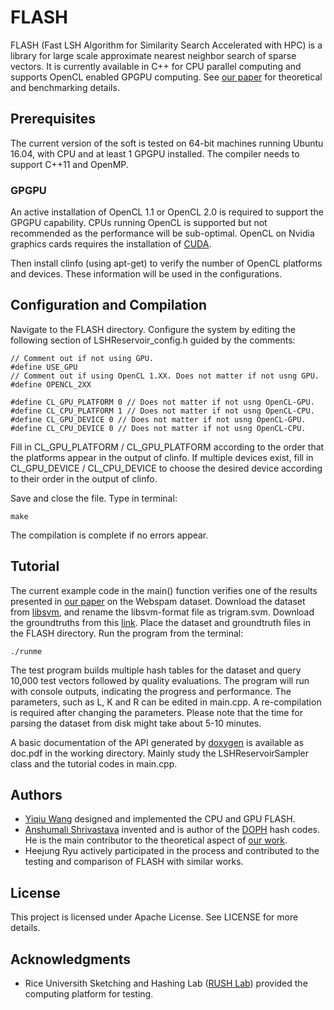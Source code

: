 # FLASH

FLASH (Fast LSH Algorithm for Similarity Search Accelerated with HPC) is a library for large scale approximate nearest neighbor search of sparse vectors. It is currently available in C++ for CPU parallel computing and supports OpenCL enabled GPGPU computing. See [our paper](https://arxiv.org/pdf/1709.01190.pdf) for theoretical and benchmarking details. 

## Prerequisites

The current version of the soft is tested on 64-bit machines running Ubuntu 16.04, with CPU and at least 1 GPGPU installed. The compiler needs to support C++11 and OpenMP. 

### GPGPU

An active installation of OpenCL 1.1 or OpenCL 2.0 is required to support the GPGPU capability. CPUs running OpenCL is supported but not recommended as the performance will be sub-optimal. OpenCL on Nvidia graphics cards requires the installation of [CUDA](https://developer.nvidia.com/cuda-toolkit-32-downloads). 

Then install clinfo (using apt-get) to verify the number of OpenCL platforms and devices. These information will be used in the configurations. 

## Configuration and Compilation

Navigate to the FLASH directory. Configure the system by editing the following section of LSHReservoir_config.h guided by the comments: 

```
// Comment out if not using GPU. 
#define USE_GPU
// Comment out if using OpenCL 1.XX. Does not matter if not usng GPU. 
#define OPENCL_2XX

#define CL_GPU_PLATFORM 0 // Does not matter if not usng OpenCL-GPU. 
#define CL_CPU_PLATFORM 1 // Does not matter if not usng OpenCL-CPU. 
#define CL_GPU_DEVICE 0 // Does not matter if not usng OpenCL-GPU. 
#define CL_CPU_DEVICE 0 // Does not matter if not usng OpenCL-CPU. 
```

Fill in CL_GPU_PLATFORM / CL_GPU_PLATFORM according to the order that the platforms appear in the output of clinfo. If multiple devices exist, fill in CL_GPU_DEVICE / CL_CPU_DEVICE to choose the desired device according to their order in the output of clinfo. 

Save and close the file. Type in terminal:

```
make
```

The compilation is complete if no errors appear. 

## Tutorial

The current example code in the main() function verifies one of the results presented in [our paper](https://arxiv.org/pdf/1709.01190.pdf) on the Webspam dataset. Download the dataset from [libsvm](https://www.csie.ntu.edu.tw/~cjlin/libsvmtools/datasets/binary.html#webspam), and rename the libsvm-format file as trigram.svm. Download the groundtruths from  this [link](https://github.com/wangyiqiu/webspam). Place the dataset and groundtruth files in the FLASH directory. Run the program from the terminal:

```
./runme
```

The test program builds multiple hash tables for the dataset and query 10,000 test vectors followed by quality evaluations. The program will run with console outputs, indicating the progress and performance. The parameters, such as L, K and R can be edited in main.cpp. A re-compilation is required after changing the parameters. Please note that the time for parsing the dataset from disk might take about 5-10 minutes. 

A basic documentation of the API generated by [doxygen](http://www.stack.nl/~dimitri/doxygen/) is available as doc.pdf in the working directory. Mainly study the LSHReservoirSampler class and the tutorial codes in main.cpp. 

## Authors

- [Yiqiu Wang](https://github.com/wangyiqiu) designed and implemented the CPU and GPU FLASH.
- [Anshumali Shrivastava](https://www.cs.rice.edu/~as143/) invented and is author of the [DOPH](http://rush.rice.edu/fastest-minwise.html) hash codes. He is the main contributor to the theoretical aspect of [our work](https://arxiv.org/pdf/1709.01190.pdf). 
- Heejung Ryu actively participated in the process and contributed to the testing and comparison of FLASH with similar works. 

## License

This project is licensed under Apache License. See LICENSE for more details. 

## Acknowledgments

* Rice Universith Sketching and Hashing Lab ([RUSH Lab](http://rush.rice.edu/index.html)) provided the computing platform for testing. 
